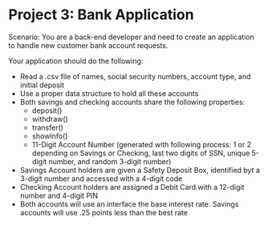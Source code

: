 # Project 3: Bank Application

Scenario: You are a back-end developer and need to create an application to handle new customer bank account requests.

Your application should do the following:
* Read a .csv file of names, social security numbers, account type, and initial deposit
* Use a proper data structure to hold all these accounts
* Both savings and checking accounts share the following properties:
    * deposit()
    * withdraw()
    * transfer()
    * showInfo() 
    * 11-Digit Account Number (generated with following process: 1 or 2 depending on Savings or Checking, last two digits of SSN, unique 5-digit number,    and random 3-digit number)
* Savings Account holders are given a Safety Deposit Box, identified byt a 3-digit number and accessed with a 4-digit code
* Checking Account holders are assigned a Debit Card with a 12-digit number and 4-digit PIN
* Both accounts will use an interface the base interest rate.
Savings accounts will use .25 points less than the best rate
